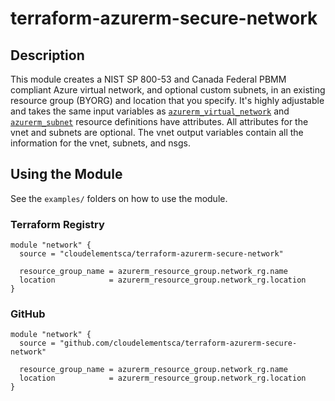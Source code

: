 # terraform-azurerm-secure-network
## Description
This module creates a NIST SP 800-53 and Canada Federal PBMM compliant Azure virtual network, and optional custom subnets, in an existing resource group (BYORG) and location that you specify. It's highly adjustable and takes the same input variables as [`azurerm_virtual_network`](https://registry.terraform.io/providers/hashicorp/azurerm/latest/docs/resources/virtual_network.html) and [`azurerm_subnet`](https://registry.terraform.io/providers/hashicorp/azurerm/latest/docs/resources/subnet) resource definitions have attributes. All attributes for the vnet and subnets are optional. The vnet output variables contain all the information for the vnet, subnets, and nsgs.

## Using the Module
See the `examples/` folders on how to use the module.

### Terraform Registry
```
module "network" {
  source = "cloudelementsca/terraform-azurerm-secure-network"

  resource_group_name = azurerm_resource_group.network_rg.name
  location            = azurerm_resource_group.network_rg.location
}
```

### GitHub
```
module "network" {
  source = "github.com/cloudelementsca/terraform-azurerm-secure-network"

  resource_group_name = azurerm_resource_group.network_rg.name
  location            = azurerm_resource_group.network_rg.location
}
```
